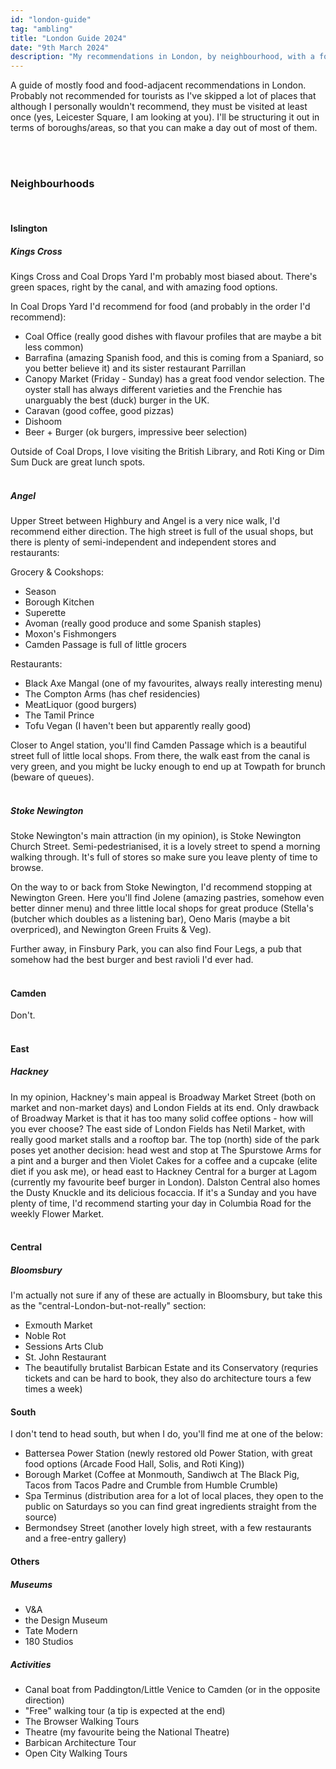 ```yaml
---
id: "london-guide"
tag: "ambling"
title: "London Guide 2024"
date: "9th March 2024"
description: "My recommendations in London, by neighbourhood, with a focus on food, of course."
---
```


A guide of mostly food and food-adjacent recommendations in London. Probably not recommended for tourists as I've skipped a lot of places that although I personally wouldn't recommend, they must be visited at least once (yes, Leicester Square, I am looking at you).
I'll be structuring it out in terms of boroughs/areas, so that you can make a day out of most of them.

<br><br>
### Neighbourhoods
<br>

#### Islington

##### Kings Cross
Kings Cross and Coal Drops Yard I'm probably most biased about. There's green spaces, right by the canal, and with amazing food options.

In Coal Drops Yard I'd recommend for food (and probably in the order I'd recommend):
- Coal Office (really good dishes with flavour profiles that are maybe a bit less common)
- Barrafina (amazing Spanish food, and this is coming from a Spaniard, so you better believe it) and its sister restaurant Parrillan
- Canopy Market (Friday - Sunday) has a great food vendor selection. The oyster stall has always different varieties and the Frenchie has unarguably the best (duck) burger in the UK.
- Caravan (good coffee, good pizzas)
- Dishoom
- Beer + Burger (ok burgers, impressive beer selection)

Outside of Coal Drops, I love visiting the British Library, and Roti King or Dim Sum Duck are great lunch spots.
<br><br>

##### Angel
Upper Street between Highbury and Angel is a very nice walk, I'd recommend either direction. The high street is full of the usual shops, but there is plenty of semi-independent and independent stores and restaurants:

Grocery & Cookshops:
- Season
- Borough Kitchen
- Superette
- Avoman (really good produce and some Spanish staples)
- Moxon's Fishmongers
- Camden Passage is full of little grocers

Restaurants:
- Black Axe Mangal (one of my favourites, always really interesting menu)
- The Compton Arms (has chef residencies)
- MeatLiquor (good burgers)
- The Tamil Prince
- Tofu Vegan (I haven't been but apparently really good)

Closer to Angel station, you'll find Camden Passage which is a beautiful street full of little local shops. From there, the walk east from the canal is very green, and you might be lucky enough to end up at Towpath for brunch (beware of queues).
<br><br>

##### Stoke Newington
Stoke Newington's main attraction (in my opinion), is Stoke Newington Church Street. Semi-pedestrianised, it is a lovely street to spend a morning walking through. It's full of stores so make sure you leave plenty of time to browse.

On the way to or back from Stoke Newington, I'd recommend stopping at Newington Green. Here you'll find Jolene (amazing pastries, somehow even better dinner menu) and three little local shops for great produce (Stella's (butcher which doubles as a listening bar), Oeno Maris (maybe a bit overpriced), and Newington Green Fruits & Veg).

Further away, in Finsbury Park, you can also find Four Legs, a pub that somehow had the best burger and best ravioli I'd ever had.
<br><br>

#### Camden
Don't.
<br><br>

#### East

##### Hackney
In my opinion, Hackney's main appeal is Broadway Market Street (both on market and non-market days) and London Fields at its end. Only drawback of Broadway Market is that it has too many solid coffee options - how will you ever choose?
The east side of London Fields has Netil Market, with really good market stalls and a rooftop bar.
The top (north) side of the park poses yet another decision: head west and stop at The Spurstowe Arms for a pint and a burger and then Violet Cakes for a coffee and a cupcake (elite diet if you ask me), or head east to Hackney Central for a burger at Lagom (currently my favourite beef burger in London).
Dalston Central also homes the Dusty Knuckle and its delicious focaccia.
If it's a Sunday and you have plenty of time, I'd recommend starting your day in Columbia Road for the weekly Flower Market. 
<br><br>

#### Central

##### Bloomsbury
I'm actually not sure if any of these are actually in Bloomsbury, but take this as the "central-London-but-not-really" section:
- Exmouth Market
- Noble Rot
- Sessions Arts Club
- St. John Restaurant
- The beautifully brutalist Barbican Estate and its Conservatory (requries tickets and can be hard to book, they also do architecture tours a few times a week)

#### South
I don't tend to head south, but when I do, you'll find me at one of the below:
- Battersea Power Station (newly restored old Power Station, with great food options (Arcade Food Hall, Solis, and Roti King))
- Borough Market (Coffee at Monmouth, Sandiwch at The Black Pig, Tacos from Tacos Padre and Crumble from Humble Crumble)
- Spa Terminus (distribution area for a lot of local places, they open to the public on Saturdays so you can find great ingredients straight from the source)
- Bermondsey Street (another lovely high street, with a few restaurants and a free-entry gallery)

#### Others

##### Museums
- V&A
- the Design Museum
- Tate Modern
- 180 Studios

##### Activities
- Canal boat from Paddington/Little Venice to Camden (or in the opposite direction)
- "Free" walking tour (a tip is expected at the end)
- The Browser Walking Tours
- Theatre (my favourite being the National Theatre)
- Barbican Architecture Tour
- Open City Walking Tours